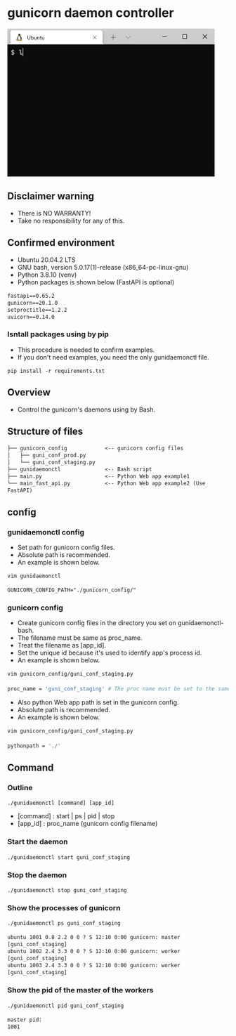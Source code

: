 # gunicorn daemon controller

![image](images/image.gif)

## Disclaimer warning

- There is NO WARRANTY!
- Take no responsibility for any of this.

## Confirmed environment

- Ubuntu 20.04.2 LTS
- GNU bash, version 5.0.17(1)-release (x86_64-pc-linux-gnu)
- Python 3.8.10 (venv)
- Python packages is shown below (FastAPI is optional)

```
fastapi==0.65.2
gunicorn==20.1.0
setproctitle==1.2.2
uvicorn==0.14.0
```

### Isntall packages using by pip

- This procedure is needed to confirm examples.
- If you don't need examples, you need the only gunidaemonctl file.

```
pip install -r requirements.txt
```

## Overview

- Control the gunicorn's daemons using by Bash.

## Structure of files

```
├── gunicorn_config            <-- gunicorn config files
│   ├── guni_conf_prod.py
│   └── guni_conf_staging.py
├── gunidaemonctl              <-- Bash script
├── main.py                    <-- Python Web app example1
└── main_fast_api.py           <-- Python Web app example2 (Use FastAPI)
```

## config


### gunidaemonctl config

- Set path for gunicorn config files.
- Absolute path is recommended.
- An example is shown below.

```
vim gunidaemonctl

GUNICORN_CONFIG_PATH="./gunicorn_config/"
```

### gunicorn config

- Create gunicorn config files in the directory you set on gunidaemonctl-bash.
- The filename must be same as proc_name.
- Treat the filename as [app_id].
- Set the unique id because it's used to identify app's process id.
- An example is shown below.

```bash
vim gunicorn_config/guni_conf_staging.py

proc_name = 'guni_conf_staging' # The proc name must be set to the same value as the filename of gunicorn config.
```

- Also python Web app path is set in the gunicorn config.
- Absolute path is recommended.
- An example is shown below.

```bash
vim gunicorn_config/guni_conf_staging.py

pythonpath = './'
```


## Command

### Outline

```
./gunidaemonctl [command] [app_id]
```

- [command] : start | ps | pid | stop
- [app_id]  : proc_name (gunicorn config filename)


### Start the daemon

```
./gunidaemonctl start guni_conf_staging
```


### Stop the daemon

```
./gunidaemonctl stop guni_conf_staging
```

### Show the processes of gunicorn

```
./gunidaemonctl ps guni_conf_staging

ubuntu 1001 0.8 2.2 0 0 ? S 12:10 0:00 gunicorn: master [guni_conf_staging]
ubuntu 1002 2.4 3.3 0 0 ? S 12:10 0:00 gunicorn: worker [guni_conf_staging]
ubuntu 1003 2.4 3.3 0 0 ? S 12:10 0:00 gunicorn: worker [guni_conf_staging]
```

### Show the pid of the master of the workers

```
./gunidaemonctl pid guni_conf_staging

master pid:
1001
```
